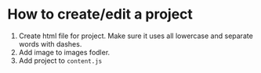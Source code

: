# How to create/edit a project

1. Create html file for project. Make sure it uses all lowercase and separate words with dashes.
2. Add image to images fodler.
3. Add project to `content.js`
